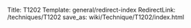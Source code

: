 Title: T1202
Template: general/redirect-index
RedirectLink: /techniques/T1202
save_as: wiki/Technique/T1202/index.html